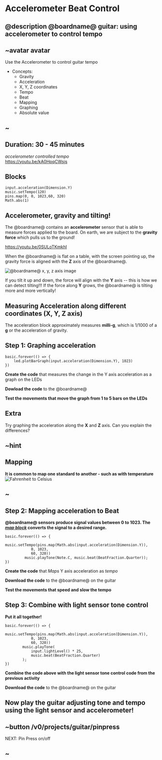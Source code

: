 # Accelerometer Beat Control

## @description @boardname@ guitar: using accelerometer to control tempo

## ~avatar avatar

Use the Accelerometer to control guitar tempo

* Concepts: 
     * Gravity
     * Acceleration
     * X, Y, Z coordinates
     * Tempo
     * Beat
     * Mapping
     * Graphing
     * Absolute value

## ~

## Duration: 30 - 45 minutes

*accelerometer controlled tempo*  
https://youtu.be/kA0HpqCWsjs

## Blocks

```cards
input.acceleration(Dimension.Y)
music.setTempo(120)
pins.map(0, 0, 1023,60, 320)
Math.abs(1)            
```

## Accelerometer, gravity and tilting!

The @boardname@ contains an **accelerometer** sensor that is able to measure forces applied to the board. On earth, we are subject to the **gravity force** which pulls us to the ground!

https://youtu.be/0SULoTKmkhI

When the @boardname@ is flat on a table, with the screen pointing up, the gravity force is aligned with the **Z** axis of the @boardname@.

![@boardname@ x, y, z axis image](/static/mb/projects/guitar/accelleration_axis.png)

If you tilt it up and down, the force will align with the **Y** axis -- this is how we can detect tilting!!! If the force along **Y** grows, the @boardname@ is tilting more and more vertically!

## Measuring Acceleration along different coordinates (X, Y, Z axis)

The acceleration block approximately measures **milli-g**, which is 1/1000 of a **g** or the acceleration of gravity.

## Step 1: Graphing acceleration

```blocks
basic.forever(() => {
    led.plotBarGraph(input.acceleration(Dimension.Y), 1023)
})
```

**Create the code** that measures the change in the Y axis acceleration as a graph on the LEDs

**Dowload the code** to the @boardname@

**Test the movements that move the graph from 1 to 5 bars on the LEDs**

## Extra

Try graphing the acceleration along the **X** and **Z** axis. Can you explain the differences?

## ~hint

## Mapping

**It is common to map one standard to another - such as with temperature**  
![Fahrenheit to Celsius](/static/mb/projects/guitar/map_analogy.png "Fahrenheit to Celsius")

## ~

## Step 2: Mapping acceleration to Beat

**@boardname@ sensors produce signal values between 0 to 1023. The *[map block](/reference/pins/map)* converts the signal to a desired range.**

```blocks
basic.forever(() => {
        music.setTempo(pins.map(Math.abs(input.acceleration(Dimension.Y)),
            0, 1023,
            60, 320))
         music.playTone(Note.C, music.beat(BeatFraction.Quarter));
})
```

**Create the code** that *Maps* Y axis acceleration as *tempo*

**Download the code** to the @boardname@ on the guitar

**Test the movements that speed and slow the tempo**

## Step 3: Combine with light sensor tone control

**Put it all together!**

```blocks
basic.forever(() => {
        music.setTempo(pins.map(Math.abs(input.acceleration(Dimension.Y)),
            0, 1023,
            60, 320))
        music.playTone(
            input.lightLevel() * 25,
            music.beat(BeatFraction.Quarter)
        );
})
```

**Combine the code above with the light sensor tone control code from the previous activity**

**Download the code** to the @boardname@ on the guitar

## Now play the guitar adjusting tone and tempo using the light sensor and accelerometer!

## ~button /v0/projects/guitar/pinpress

NEXT: Pin Press on/off

## ~